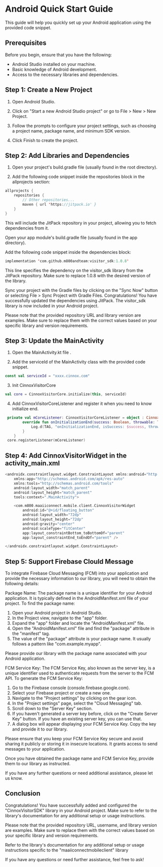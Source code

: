 # **Android Quick Start Guide**
This guide will help you quickly set up your Android application using the provided code snippet.

## **Prerequisites**
Before you begin, ensure that you have the following:

- Android Studio installed on your machine.
- Basic knowledge of Android development.
- Access to the necessary libraries and dependencies.

## **Step 1: Create a New Project**
1. Open Android Studio.

2. Click on "Start a new Android Studio project" or go to File > New > New Project.
 
3. Follow the prompts to configure your project settings, such as choosing a project name, package name, and minimum SDK version.
 
4. Click Finish to create the project.
 
## **Step 2: Add Libraries and Dependencies**
1. Open your project's build.gradle file (usually found in the root directory).

2. Add the following code snippet inside the repositories block in the allprojects section:
   
```kotlin
allprojects {
    repositories {
        // Other repositories...
        maven { url 'https://jitpack.io' }
    }
}
```
This will include the JitPack repository in your project, allowing you to fetch dependencies from it.

Open your app module's build.gradle file (usually found in the app directory).

Add the following code snippet inside the dependencies block:

```kotlin
implementation 'com.github.m800andteam:visitor_sdk:1.0.8'
```
This line specifies the dependency on the visitor_sdk library from the JitPack repository. Make sure to replace 1.0.8 with the desired version of the library.

Sync your project with the Gradle files by clicking on the "Sync Now" button or selecting File > Sync Project with Gradle Files.
Congratulations! You have successfully updated the dependencies using JitPack. The visitor_sdk library is now included in your Android project.

Please note that the provided repository URL and library version are examples. Make sure to replace them with the correct values based on your specific library and version requirements.

## **Step 3: Update the MainActivity**
1. Open the MainActivity.kt file .

2. Add the serviceId of the MainActivity class with the provided code snippet.
```kotlin
const val serviceId = "xxxx.cinnox.com"
```
3. Init CinnoxVisitorCore  
```kotlin
val core = CinnoxVisitorCore.initialize(this, serviceId)
```

4. Add CinnoxVisitorCoreListener and register it when you need to know initialize end.
```kotlin
 private val mCoreListener: CinnoxVisitorCoreListener = object : CinnoxVisitorCoreListener{
        override fun onInitializationEnd(success: Boolean, throwable: Throwable?) {
            Log.d(TAG, "onInitializationEnd, isSuccess: $success, throwable: $throwable")
        }
    }
 core.registerListener(mCoreListener)
```

## **Step 4: Add CinnoxVisitorWidget in the activity_main.xml**

```kotlin
<androidx.constraintlayout.widget.ConstraintLayout xmlns:android="http://schemas.android.com/apk/res/android"
    xmlns:app="http://schemas.android.com/apk/res-auto"
    xmlns:tools="http://schemas.android.com/tools"
    android:layout_width="match_parent"
    android:layout_height="match_parent"
    tools:context=".MainActivity">

    <com.m800.maaiiconnect.mobile.client.CinnoxVisitorWidget
        android:id="@+id/floating_button"
        android:layout_width="72dp"
        android:layout_height="72dp"
        android:gravity="center"
        android:scaleType="fitCenter"
        app:layout_constraintBottom_toBottomOf="parent"
        app:layout_constraintEnd_toEndOf="parent" />

</androidx.constraintlayout.widget.ConstraintLayout>
```

## **Step 5: Support Firebase Clould Message**
To integrate Firebase Cloud Messaging (FCM) into your application and provide the necessary information to our library, you will need to obtain the following details:

Package Name:
The package name is a unique identifier for your Android application. It is typically defined in the AndroidManifest.xml file of your project. To find the package name:

1. Open your Android project in Android Studio.
2. In the Project view, navigate to the "app" folder.
3. Expand the "app" folder and locate the "AndroidManifest.xml" file.
4. Open the "AndroidManifest.xml" file and find the "package" attribute in the "manifest" tag.
5. The value of the "package" attribute is your package name. It usually follows a pattern like "com.example.myapp".

Please provide our library with the package name associated with your Android application.

FCM Service Key:
The FCM Service Key, also known as the server key, is a unique identifier used to authenticate requests from the server to the FCM API. To generate the FCM Service Key:

1. Go to the Firebase console (console.firebase.google.com).
2. Select your Firebase project or create a new one.
3. Navigate to the "Project settings" by clicking on the gear icon.
4. In the "Project settings" page, select the "Cloud Messaging" tab.
5. Scroll down to the "Server Key" section.
6. If you haven't generated a server key before, click on the "Create Server Key" button. If you have an existing server key, you can use that.
7. A dialog box will appear displaying your FCM Service Key. Copy the key and provide it to our library.

Please ensure that you keep your FCM Service Key secure and avoid sharing it publicly or storing it in insecure locations. It grants access to send messages to your application.

Once you have obtained the package name and FCM Service Key, provide them to our library as instructed.

If you have any further questions or need additional assistance, please let us know.


## **Conclusion**

Congratulations! You have successfully added and configured the "CinnoxVisitorSDK" library in your Android project. Make sure to refer to the library's documentation for any additional setup or usage instructions.

Please note that the provided repository URL, username, and library version are examples. Make sure to replace them with the correct values based on your specific library and version requirements.

Refer to the library's documentation for any additional setup or usage instructions specific to the "maaiiconnectmobileclient" library

If you have any questions or need further assistance, feel free to ask!

